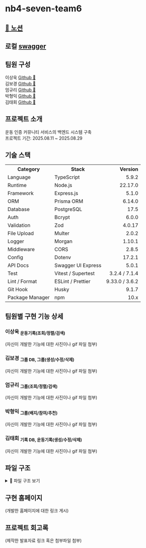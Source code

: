 # nb4-seven-team6

## [:link: 노션](https://www.notion.so/24cb1b4efe4d80dc818cf37149e2f65b)

## 로컬 [swagger](http://localhost:6123/api-docs/)

## 팀원 구성

이상욱 [Github :link:](https://github.com/NewL1f3)<br>
김보경 [Github :link:](https://github.com/bgk614)<br>
엄규리 [Github :link:](https://github.com/ammgree)<br>
박형익 [Github :link:](https://github.com/Sw-twt)<br>
김태회 [Github :link:](https://github.com/F-los)<br>

## 프로젝트 소개

운동 인증 커뮤니티 서비스의 백엔드 시스템 구축<br>
프로젝트 기간: 2025.08.11 ~ 2025.08.29<br>

## 기술 스택

<table>
  <tr>
    <th>Category</th>
    <th>Stack</th>
    <th align="right">Version</th>
  </tr>
  <tr>
    <td>Language</td>
    <td>TypeScript</td>
    <td align="right">5.9.2</td>
  </tr>
  <tr>
    <td>Runtime</td>
    <td>Node.js</td>
    <td align="right">22.17.0</td>
  </tr>
  <tr>
    <td>Framework</td>
    <td>Express.js</td>
    <td align="right">5.1.0</td>
  </tr>
  <tr>
    <td>ORM</td>
    <td>Prisma ORM</td>
    <td align="right">6.14.0</td>
  </tr>
  <tr>
    <td>Database</td>
    <td>PostgreSQL</td>
    <td align="right">17.5</td>
  </tr>
  <tr>
    <td>Auth</td>
    <td>Bcrypt</td>
    <td align="right">6.0.0</td>
  </tr>
  <tr>
    <td>Validation</td>
    <td>Zod</td>
    <td align="right">4.0.17</td>
  </tr>
  <tr>
    <td>File Upload</td>
    <td>Multer</td>
    <td align="right">2.0.2</td>
  </tr>
  <tr>
    <td>Logger</td>
    <td>Morgan</td>
    <td align="right">1.10.1</td>
  </tr>
  <tr>
    <td>Middleware</td>
    <td>CORS</td>
    <td align="right">2.8.5</td>
  </tr>
  <tr>
    <td>Config</td>
    <td>Dotenv</td>
    <td align="right">17.2.1</td>
  </tr>
  <tr>
    <td>API Docs</td>
    <td>Swagger UI Express</td>
    <td align="right">5.0.1</td>
  </tr>
  <tr>
    <td>Test</td>
    <td>Vitest / Supertest</td>
    <td align="right">3.2.4 / 7.1.4</td>
  </tr>
  <tr>
    <td>Lint / Format</td>
    <td>ESLint / Prettier</td>
    <td align="right">9.33.0 / 3.6.2</td>
  </tr>
  <tr>
    <td>Git Hook</td>
    <td>Husky</td>
    <td align="right">9.1.7</td>
  </tr>
  <tr>
    <td>Package Manager</td>
    <td>npm</td>
    <td align="right">10.x</td>
  </tr>
</table>

## 팀원별 구현 기능 상세

### 이상욱 <sub>운동기록(조회/정렬/검색)</sub>

(자신이 개발한 기능에 대한 사진이나 gif 파일 첨부)

### 김보경 <sub>그룹 DB, 그룹(생성/수정/삭제)</sub>

(자신이 개발한 기능에 대한 사진이나 gif 파일 첨부)

### 엄규리 <sub>그룹(조회/정렬/검색)</sub>

(자신이 개발한 기능에 대한 사진이나 gif 파일 첨부)

### 박형익 <sub>그룹(배지/참여/추천)</sub>

(자신이 개발한 기능에 대한 사진이나 gif 파일 첨부)

### 김태회 <sub>기록 DB, 운동기록(생성/수정/삭제)</sub>

(자신이 개발한 기능에 대한 사진이나 gif 파일 첨부)

## 파일 구조

<details>
<summary>📂 파일 구조 보기</summary>

```
.
├── src
│   ├── app.ts
│   ├── config
│   │   └── db.ts
│   ├── controllers
│   │   ├── group
│   │   └── record.controller.ts
│   ├── generated
│   ├── index.ts
│   ├── middleware
│   │   ├── auth.middleware.ts
│   │   ├── error.middleware.ts
│   │   └── validate.middleware.ts
│   ├── models
│   │   ├── auth
│   │   ├── error_response.model.ts
│   │   ├── group
│   │   └── upload
│   ├── routes
│   │   ├── group.routes.ts
│   │   ├── record.routes.ts
│   │   ├── timer.routes.ts
│   │   ├── upload.route.ts
│   │   ├── uploads
│   │   └── user.routes.ts
│   ├── services
│   │   ├── group
│   │   └── record.service.ts
│   ├── swagger
│   │   ├── components
│   │   ├── info
│   │   ├── paths
│   │   ├── server
│   │   ├── swagger.yaml
│   │   └── tags
│   ├── tests
│   │   ├── record.e2e.test.ts
│   │   └── record.more.e2e.test.ts
│   └── utils
│       ├── auth.util.ts
│       ├── discord.ts
│       ├── mappers
│       ├── password.ts
│       └── timer.ts
├── eslint.config.js
├── tsconfig.json
├── vitest.config.ts
├── package-lock.json
├── package.json
├── seed.js
├── uploads
└── README.md
```

</details>

## 구현 홈페이지

(개발한 홈페이지에 대한 링크 게시)

## 프로젝트 회고록

(제작한 발표자료 링크 혹은 첨부파일 첨부)
